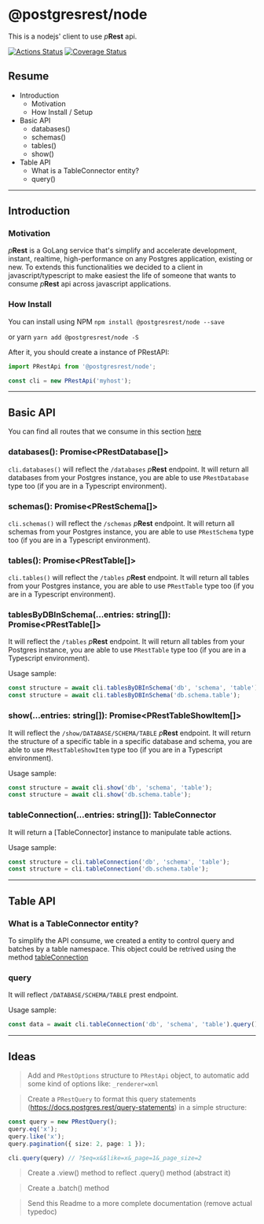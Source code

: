 # @postgresrest/node
This is a nodejs' client to use _p_**Rest** api.

[![Actions Status](https://github.com/prest/prest-node/workflows/Test,%20Build%20and%20Deploy/badge.svg)](https://github.com/prest/prest-node/actions) [![Coverage Status](https://coveralls.io/repos/github/prest/prest-node/badge.svg?branch=master)](https://coveralls.io/github/prest/prest-node?branch=master)


## Resume
- Introduction
  - Motivation
  - How Install / Setup
- Basic API
  - databases()
  - schemas()
  - tables()
  - show()
- Table API
  - What is a TableConnector entity?
  - query()


-------------------


## Introduction
### Motivation
_p_**Rest** is a GoLang service that's simplify and accelerate development, instant, realtime, high-performance on any Postgres application, existing or new. To extends this functionalities we decided to a client in javascript/typescript to make easiest the life of someone that wants to consume _p_**Rest** api across javascript applications.

### How Install
You can install using NPM
`npm install @postgresrest/node --save`

or yarn
`yarn add @postgresrest/node -S`

After it, you should create a instance of PRestAPI:
```typescript
import PRestApi from '@postgresrest/node';

const cli = new PRestApi('myhost');
```


-------------------



## Basic API
You can find all routes that we consume in this section [here](https://docs.postgres.rest/query-statements/#select---get)

### databases(): Promise<PRestDatabase[]>
`cli.databases()` will reflect the `/databases` _p_**Rest** endpoint. It will return all databases from your Postgres instance, you are able to use `PRestDatabase` type too (if you are in a Typescript environment).

### schemas(): Promise<PRestSchema[]>
`cli.schemas()` will reflect the `/schemas` _p_**Rest** endpoint. It will return all schemas from your Postgres instance, you are able to use `PRestSchema` type too (if you are in a Typescript environment).

### tables(): Promise<PRestTable[]>
`cli.tables()` will reflect the `/tables` _p_**Rest** endpoint. It will return all tables from your Postgres instance, you are able to use `PRestTable` type too (if you are in a Typescript environment).

### tablesByDBInSchema(...entries: string[]): Promise<PRestTable[]>
It will reflect the `/tables` _p_**Rest** endpoint. It will return all tables from your Postgres instance, you are able to use `PRestTable` type too (if you are in a Typescript environment).

Usage sample:
```typescript
const structure = await cli.tablesByDBInSchema('db', 'schema', 'table');
const structure = await cli.tablesByDBInSchema('db.schema.table');
```

### show(...entries: string[]): Promise<PRestTableShowItem[]>
It will reflect the `/show/DATABASE/SCHEMA/TABLE` _p_**Rest** endpoint. It will return the structure of a specific table in a specific database and schema, you are able to use `PRestTableShowItem` type too (if you are in a Typescript environment).

Usage sample:
```typescript
const structure = await cli.show('db', 'schema', 'table');
const structure = await cli.show('db.schema.table');
```

### tableConnection<T>(...entries: string[]): TableConnector<T>
It will return a [TableConnector] instance to manipulate table actions.

Usage sample:
```typescript
const structure = cli.tableConnection('db', 'schema', 'table');
const structure = cli.tableConnection('db.schema.table');
```


-------------------


## Table API
### What is a TableConnector entity?
To simplify the API consume, we created a entity to control query and batches by a table namespace. This object could be retrived using the method [tableConnection]()

### query
It will reflect `/DATABASE/SCHEMA/TABLE` prest endpoint.

Usage sample:
```typescript
const data = await cli.tableConnection('db', 'schema', 'table').query();
```



-------------------


## Ideas

> Add and `PRestOptions` structure to `PRestApi` object, to automatic add some kind of options like: `_renderer=xml`

> Create a `PRestQuery` to format this query statements (https://docs.postgres.rest/query-statements) in a simple structure:

```typescript
const query = new PRestQuery();
query.eq('x');
query.like('x');
query.pagination({ size: 2, page: 1 });

cli.query(query) // ?$eq=x&$like=x&_page=1&_page_size=2

```

> Create a .view() method to reflect .query() method (abstract it)

> Create a .batch() method

> Send this Readme to a more complete documentation (remove actual typedoc)

